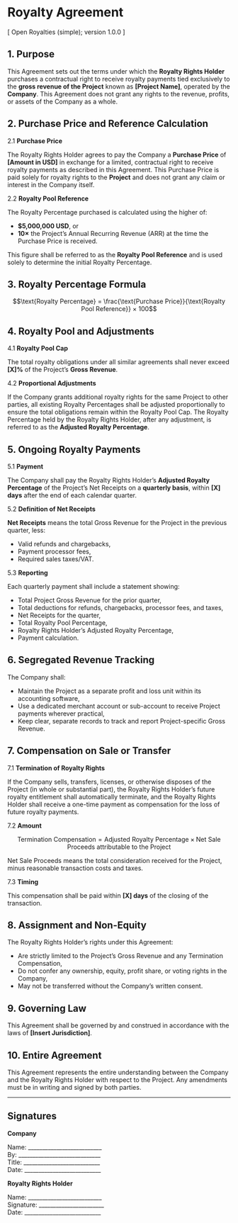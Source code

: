 # Royalty Agreement

[ Open Royalties (simple); version 1.0.0 ]

## 1. Purpose

This Agreement sets out the terms under which the **Royalty Rights Holder** purchases a contractual right to receive royalty payments tied exclusively to the **gross revenue of the Project** known as **[Project Name]**, operated by the **Company**.
This Agreement does not grant any rights to the revenue, profits, or assets of the Company as a whole.

## 2. Purchase Price and Reference Calculation

2.1 **Purchase Price**

The Royalty Rights Holder agrees to pay the Company a **Purchase Price** of **[Amount in USD]** in exchange for a limited, contractual right to receive royalty payments as described in this Agreement.
This Purchase Price is paid solely for royalty rights to the **Project** and does not grant any claim or interest in the Company itself.

2.2 **Royalty Pool Reference**

The Royalty Percentage purchased is calculated using the higher of:

- **$5,000,000 USD**, or
- **10×** the Project’s Annual Recurring Revenue (ARR) at the time the Purchase Price is received.

This figure shall be referred to as the **Royalty Pool Reference** and is used solely to determine the initial Royalty Percentage.

## 3. Royalty Percentage Formula
```math
\text{Royalty Percentage} = \frac{\text{Purchase Price}}{\text{Royalty Pool Reference}} × 100
```
## 4. Royalty Pool and Adjustments

4.1 **Royalty Pool Cap**

The total royalty obligations under all similar agreements shall never exceed **[X]%** of the Project’s **Gross Revenue**.

4.2 **Proportional Adjustments**

If the Company grants additional royalty rights for the same Project to other parties, all existing Royalty Percentages shall be adjusted proportionally to ensure the total obligations remain within the Royalty Pool Cap. The Royalty Percentage held by the Royalty Rights Holder, after any adjustment, is referred to as the **Adjusted Royalty Percentage**.

## 5. Ongoing Royalty Payments

5.1 **Payment**

The Company shall pay the Royalty Rights Holder’s **Adjusted Royalty Percentage** of the Project’s Net Receipts on a **quarterly basis**, within **[X] days** after the end of each calendar quarter.

5.2 **Definition of Net Receipts**

**Net Receipts** means the total Gross Revenue for the Project in the previous quarter, less:
- Valid refunds and chargebacks,
- Payment processor fees,
- Required sales taxes/VAT.

5.3 **Reporting**

Each quarterly payment shall include a statement showing:
- Total Project Gross Revenue for the prior quarter,
- Total deductions for refunds, chargebacks, processor fees, and taxes,
- Net Receipts for the quarter,
- Total Royalty Pool Percentage,
- Royalty Rights Holder’s Adjusted Royalty Percentage,
- Payment calculation.

## 6. Segregated Revenue Tracking

The Company shall:
- Maintain the Project as a separate profit and loss unit within its accounting software,
- Use a dedicated merchant account or sub-account to receive Project payments wherever practical,
- Keep clear, separate records to track and report Project-specific Gross Revenue.

## 7. Compensation on Sale or Transfer

7.1 **Termination of Royalty Rights**

If the Company sells, transfers, licenses, or otherwise disposes of the Project (in whole or substantial part), the Royalty Rights Holder’s future royalty entitlement shall automatically terminate, and the Royalty Rights Holder shall receive a one-time payment as compensation for the loss of future royalty payments.

7.2 **Amount**

```math
\text{Termination Compensation} = \text{Adjusted Royalty Percentage} × \text{Net Sale Proceeds attributable to the Project}
```

Net Sale Proceeds means the total consideration received for the Project, minus reasonable transaction costs and taxes.

7.3 **Timing**

This compensation shall be paid within **[X] days** of the closing of the transaction.

## 8. Assignment and Non-Equity

The Royalty Rights Holder’s rights under this Agreement:
- Are strictly limited to the Project’s Gross Revenue and any Termination Compensation,
- Do not confer any ownership, equity, profit share, or voting rights in the Company,
- May not be transferred without the Company’s written consent.

## 9. Governing Law

This Agreement shall be governed by and construed in accordance with the laws of **[Insert Jurisdiction]**.

## 10. Entire Agreement

This Agreement represents the entire understanding between the Company and the Royalty Rights Holder with respect to the Project. Any amendments must be in writing and signed by both parties.

---

## Signatures

**Company**

Name: __________________________<br>
By: _____________________________<br>
Title: ___________________________<br>
Date: ___________________________<br>

**Royalty Rights Holder**

Name: __________________________<br>
Signature: _______________________<br>
Date: ___________________________<br>

